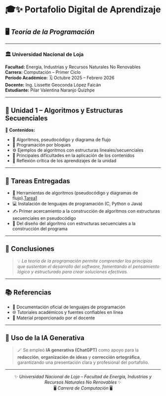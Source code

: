 # 🎓✨ **Portafolio Digital de Aprendizaje**
## 🖥️ *Teoría de la Programación*

---

### 🏛️ **Universidad Nacional de Loja**

**Facultad:** Energía, Industrias y Recursos Naturales No Renovables  
**Carrera:** Computación – Primer Ciclo  
**Período Académico:** 🗓️ Octubre 2025 – Febrero 2026  
**Docente:** Ing. Lissette Geoconda López Faicán  
**Estudiante:** Pilar Valentina Naranjo Quizhpe  

---

</div>

## 🧩 **Unidad 1 – Algoritmos y Estructuras Secuenciales**

🌿 **Contenidos:**
- 🧠 Algoritmos, pseudocódigo y diagrama de flujo  
- 🧩 Programación por bloques  
- ⚙️ Ejemplos de algoritmos con estructuras lineales/secuenciales  
- 🚧 Principales dificultades en la aplicación de los contenidos  
- 💭 Reflexión crítica de los aprendizajes de la unidad  

---

## 📘 **Tareas Entregadas**

- 🧮 Herramientas de algoritmos (pseudocódigo y diagramas de flujo).[Tarea1](Naranjo_Pilar.Informe1.pdf)
- 💻 Instalación de lenguajes de programación (C, Python o Java)  
- ✍️ Primer acercamiento a la construcción de algoritmos con estructuras secuenciales en pseudocódigo  
- 🔧 Del diseño del algoritmo con estructuras secuenciales a la construcción del programa  

---

## 🧭 **Conclusiones**
> 💡 *La teoría de la programación permite comprender los principios que sustentan el desarrollo del software, fomentando el pensamiento lógico y estructurado para crear soluciones efectivas.*

---

## 📚 **Referencias**
- 📖 Documentación oficial de lenguajes de programación  
- 🌐 Tutoriales académicos y fuentes confiables en línea  
- 🧾 Material proporcionado por el docente  

---

## 🤖 **Uso de la IA Generativa**
> 🪄 Se empleó **IA generativa (ChatGPT)** como apoyo para la **redacción**, **organización de ideas** y **corrección ortográfica**, garantizando una presentación clara y profesional del portafolio.  

---

<div align="center">

✨ *Universidad Nacional de Loja – Facultad de Energía, Industrias y Recursos Naturales No Renovables* ✨  
🖥️ *Carrera de Computación* 🖥️

</div>

